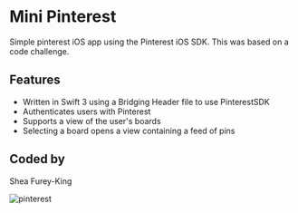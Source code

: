 # Mini Pinterest

Simple pinterest iOS app using the Pinterest iOS SDK. This was based on a code challenge.

## Features
* Written in Swift 3 using a Bridging Header file to use PinterestSDK
* Authenticates users with Pinterest
* Supports a view of the user's boards
* Selecting a board opens a view containing a feed of pins

## Coded by
Shea Furey-King

![pinterest](https://cloud.githubusercontent.com/assets/17285859/24532325/a649b4fc-158d-11e7-87c5-ef629d0e7dde.png)
